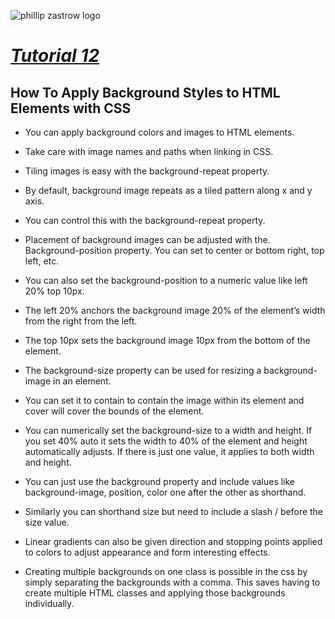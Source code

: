 
![phillip zastrow logo](https://pbs.twimg.com/profile_images/1452633114044403715/d3liT5vd_400x400.jpg)
# [*Tutorial 12*](https://www.digitalocean.com/community/tutorials/how-to-apply-background-styles-to-html-elements-with-css) 
## How To Apply Background Styles to HTML Elements with CSS

- You can apply background colors and images to HTML elements.

- Take care with image names and paths when linking in CSS.

- Tiling images is easy with the background-repeat property.

- By default, background image repeats as a tiled pattern along x and y axis.

- You can control this with the background-repeat property.

- Placement of background images can be adjusted with the. Background-position property. You can set to center or bottom right, top left, etc. 

- You can also set the background-position to a numeric value like left 20% top 10px. 

- The left 20% anchors the background image 20% of the element’s width from the right from the left.

- The top 10px sets the background image  10px from the bottom of the element.

- The background-size property can be used for resizing a background-image in an element.

- You can set it to contain to contain the image within its element and cover will cover the bounds of the element.

- You can numerically set the background-size to a width and height. If you set 40% auto it sets the width to 40% of the element and height automatically adjusts. If there is just one value, it applies to both width and height.

- You can just use the background property and include values like background-image, position, color one after the other as shorthand.

- Similarly you can shorthand size but need to include a slash / before the size value.

- Linear gradients can also be given direction and stopping points applied to colors to adjust appearance and form interesting effects.

- Creating multiple backgrounds on one class is possible in the css by simply separating the backgrounds with a comma. This saves having to create multiple HTML classes and applying those backgrounds individually.
